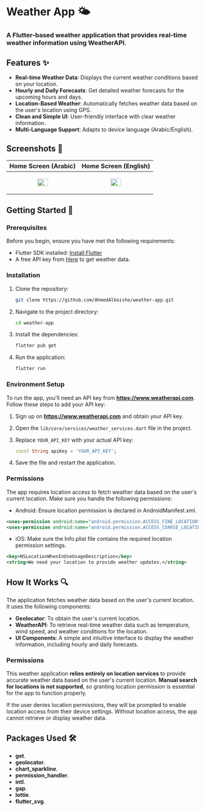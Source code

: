 # Weather App 🌤️

### A Flutter-based weather application that provides real-time weather information using WeatherAPI.

## Features ✨

- **Real-time Weather Data**: Displays the current weather conditions based on your location.
- **Hourly and Daily Forecasts**: Get detailed weather forecasts for the upcoming hours and days.
- **Location-Based Weather**: Automatically fetches weather data based on the user's location using GPS.
- **Clean and Simple UI**: User-friendly interface with clear weather information.
- **Multi-Language Support**: Adapts to device language (Arabic/English).
  
## Screenshots 📱

| Home Screen (Arabic) | Home Screen (English) |
|----------------------|-----------------------|
|<p align="center">  <img src="https://github.com/user-attachments/assets/266a951e-88d5-4d8c-8273-816fa45a4f61" width="40%" height="40%" align=”middle”></p> | <p align="center"> <img src="https://github.com/user-attachments/assets/c2ae82b9-ecbc-4265-939c-332fc96a4a5d" width="40%" height="40%" align=”middle”> </p> |


## Getting Started 🚀


### Prerequisites

Before you begin, ensure you have met the following requirements:

- Flutter SDK installed: [Install Flutter](https://flutter.dev/docs/get-started/install)
- A free API key from [Here](https://www.weatherapi.com/) to get weather data.

### Installation

1. Clone the repository:

   ```bash
   git clone https://github.com/AhmedAlboishe/weather-app.git
   ```
2. Navigate to the project directory:

   ```bash
   cd weather-app
   ```
   
3. Install the dependencies:
   
   ```bash
   flutter pub get
   ```
4. Run the application:

   ```bash
   flutter run
   ```

### Environment Setup

To run the app, you'll need an API key from **https://www.weatherapi.com**. Follow these steps to add your API key:

1. Sign up on **https://www.weatherapi.com** and obtain your API key.
2. Open the `lib/core/services/weather_services.dart` file in the project.
3. Replace `YOUR_API_KEY` with your actual API key:

   ```dart
   const String apiKey = 'YOUR_API_KEY';
   ```

4. Save the file and restart the application.

### Permissions
The app requires location access to fetch weather data based on the user's current location. Make sure you handle the following permissions:

- Android: Ensure location permission is declared in AndroidManifest.xml.

```xml
<uses-permission android:name="android.permission.ACCESS_FINE_LOCATION"/>
<uses-permission android:name="android.permission.ACCESS_COARSE_LOCATION"/>
```
- iOS: Make sure the Info.plist file contains the required location permission settings.

```xml
<key>NSLocationWhenInUseUsageDescription</key>
<string>We need your location to provide weather updates.</string>
```

## How It Works 🔍

The application fetches weather data based on the user's current location. It uses the following components:

- **Geolocator**: To obtain the user's current location.
- **WeatherAPI**: To retrieve real-time weather data such as temperature, wind speed, and weather conditions for the location.
- **UI Components**: A simple and intuitive interface to display the weather information, including hourly and daily forecasts.

### Permissions

This weather application **relies entirely on location services** to provide accurate weather data based on the user's current location. **Manual search for locations is not supported**, so granting location permission is essential for the app to function properly.

If the user denies location permissions, they will be prompted to enable location access from their device settings. Without location access, the app cannot retrieve or display weather data.

## Packages Used 🛠️

- **get**.
- **geolocator**.
- **chart_sparkline**.
- **permission_handler**.
- **intl**.
- **gap**.
- **lottie**.
- **flutter_svg**.
